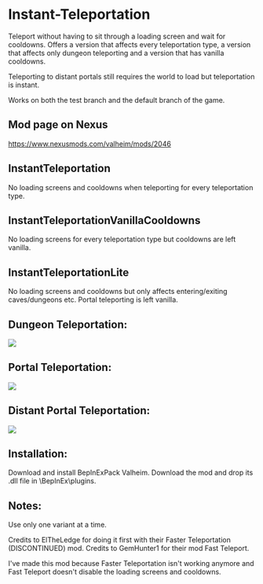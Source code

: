 # Instant-Teleportation

Teleport without having to sit through a loading screen and wait for cooldowns. Offers a version that affects every teleportation type, a version that affects only dungeon teleporting and a version that has vanilla cooldowns.

Teleporting to distant portals still requires the world to load but teleportation is instant.

Works on both the test branch and the default branch of the game.

## Mod page on Nexus 

https://www.nexusmods.com/valheim/mods/2046

## InstantTeleportation

No loading screens and cooldowns when teleporting for every teleportation type.

## InstantTeleportationVanillaCooldowns

No loading screens for every teleportation type but cooldowns are left vanilla.

## InstantTeleportationLite

No loading screens and cooldowns but only affects entering/exiting caves/dungeons etc. Portal teleporting is left vanilla.


## Dungeon Teleportation:

![](https://i.imgur.com/Occo0w0.gif)


## Portal Teleportation:

![](https://i.imgur.com/Uw38KS9.gif)


## Distant Portal Teleportation:

![](https://i.imgur.com/a8nBK8B.gif)


## Installation:

Download and install BepInExPack Valheim.
Download the mod and drop its .dll file in \BepInEx\plugins.

## Notes:

Use only one variant at a time.

Credits to ElTheLedge for doing it first with their Faster Teleportation (DISCONTINUED) mod.
Credits to GemHunter1 for their mod Fast Teleport.

I've made this mod because Faster Teleportation isn't working anymore and Fast Teleport doesn't disable the loading screens and cooldowns.
